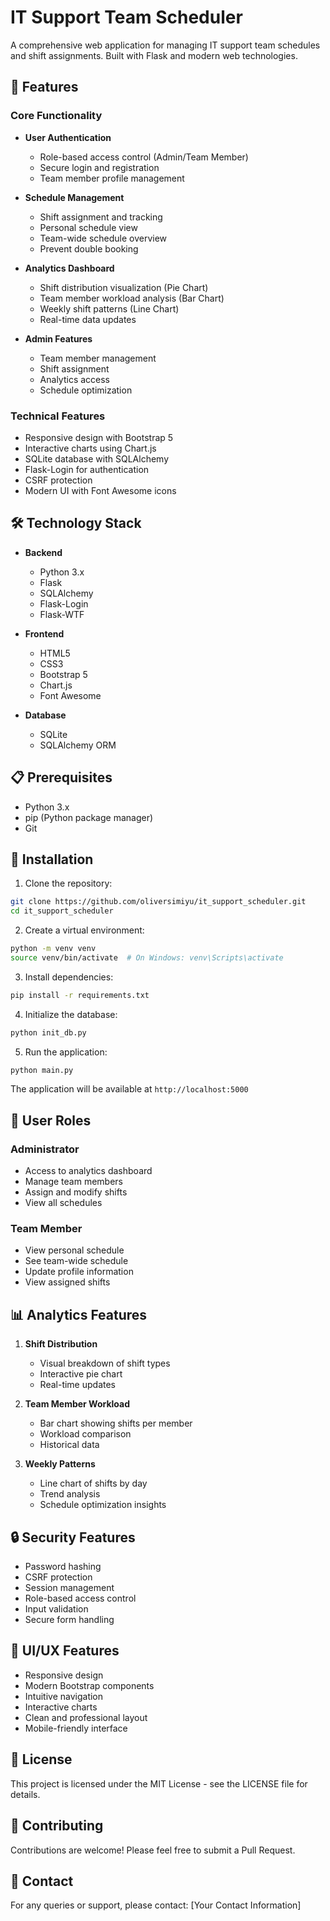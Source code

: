 # IT Support Team Scheduler

A comprehensive web application for managing IT support team schedules and shift assignments. Built with Flask and modern web technologies.

## 🚀 Features

### Core Functionality
- **User Authentication**
  - Role-based access control (Admin/Team Member)
  - Secure login and registration
  - Team member profile management

- **Schedule Management**
  - Shift assignment and tracking
  - Personal schedule view
  - Team-wide schedule overview
  - Prevent double booking

- **Analytics Dashboard**
  - Shift distribution visualization (Pie Chart)
  - Team member workload analysis (Bar Chart)
  - Weekly shift patterns (Line Chart)
  - Real-time data updates

- **Admin Features**
  - Team member management
  - Shift assignment
  - Analytics access
  - Schedule optimization

### Technical Features
- Responsive design with Bootstrap 5
- Interactive charts using Chart.js
- SQLite database with SQLAlchemy
- Flask-Login for authentication
- CSRF protection
- Modern UI with Font Awesome icons

## 🛠️ Technology Stack

- **Backend**
  - Python 3.x
  - Flask
  - SQLAlchemy
  - Flask-Login
  - Flask-WTF

- **Frontend**
  - HTML5
  - CSS3
  - Bootstrap 5
  - Chart.js
  - Font Awesome

- **Database**
  - SQLite
  - SQLAlchemy ORM

## 📋 Prerequisites

- Python 3.x
- pip (Python package manager)
- Git

## 🔧 Installation

1. Clone the repository:
```bash
git clone https://github.com/oliversimiyu/it_support_scheduler.git
cd it_support_scheduler
```

2. Create a virtual environment:
```bash
python -m venv venv
source venv/bin/activate  # On Windows: venv\Scripts\activate
```

3. Install dependencies:
```bash
pip install -r requirements.txt
```

4. Initialize the database:
```bash
python init_db.py
```

5. Run the application:
```bash
python main.py
```

The application will be available at `http://localhost:5000`

## 👥 User Roles

### Administrator
- Access to analytics dashboard
- Manage team members
- Assign and modify shifts
- View all schedules

### Team Member
- View personal schedule
- See team-wide schedule
- Update profile information
- View assigned shifts

## 📊 Analytics Features

1. **Shift Distribution**
   - Visual breakdown of shift types
   - Interactive pie chart
   - Real-time updates

2. **Team Member Workload**
   - Bar chart showing shifts per member
   - Workload comparison
   - Historical data

3. **Weekly Patterns**
   - Line chart of shifts by day
   - Trend analysis
   - Schedule optimization insights

## 🔒 Security Features

- Password hashing
- CSRF protection
- Session management
- Role-based access control
- Input validation
- Secure form handling

## 🎨 UI/UX Features

- Responsive design
- Modern Bootstrap components
- Intuitive navigation
- Interactive charts
- Clean and professional layout
- Mobile-friendly interface

## 📝 License

This project is licensed under the MIT License - see the LICENSE file for details.

## 🤝 Contributing

Contributions are welcome! Please feel free to submit a Pull Request.

## 📧 Contact

For any queries or support, please contact:
[Your Contact Information]
